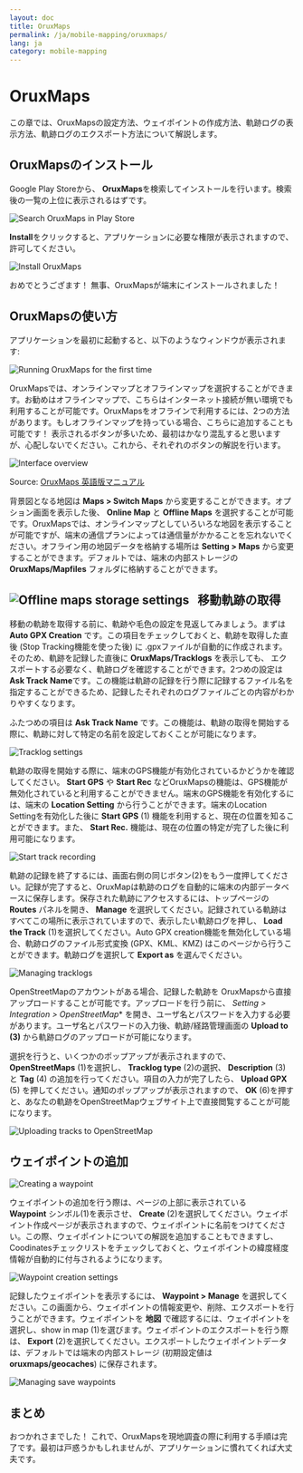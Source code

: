 ```yaml
---
layout: doc
title: OruxMaps
permalink: /ja/mobile-mapping/oruxmaps/
lang: ja
category: mobile-mapping
---
```



OruxMaps
===============

この章では、OruxMapsの設定方法、ウェイポイントの作成方法、軌跡ログの表示方法、軌跡ログのエクスポート方法について解説します。

OruxMapsのインストール
------------------

Google Play Storeから、 **OruxMaps**を検索してインストールを行います。検索後の一覧の上位に表示されるはずです。

![Search OruxMaps in Play Store][]

**Install**をクリックすると、アプリケーションに必要な権限が表示されますので、許可してください。

![Install OruxMaps][]

おめでとうござます！ 無事、OruxMapsが端末にインストールされました！

OruxMapsの使い方
--------------------

アプリケーションを最初に起動すると、以下のようなウィンドウが表示されます: 

![Running OruxMaps for the first time][]

OruxMapsでは、オンラインマップとオフラインマップを選択することができます。お勧めはオフラインマップで、こちらはインターネット接続が無い環境でも利用することが可能です。OruxMapsをオフラインで利用するには、2つの方法があります。もしオフラインマップを持っている場合、こちらに追加することも可能です！ 表示されるボタンが多いため、最初はかなり混乱すると思いますが、心配しないでください。これから、それぞれのボタンの解説を行います。

![Interface overview][]

Source: [OruxMaps 英語版マニュアル](http://www.google.com/url?q=http%3A%2F%2Fwww.oruxmaps.com%2Foruxmapsmanual_en.pdf&sa=D&sntz=1&usg=AFQjCNFY7Tk-Gzz9NFKy9WOsnfnn8x3Kwg)

背景図となる地図は **Maps \> Switch Maps** から変更することができます。オプション画面を表示した後、 **Online Map** と **Offline Maps** を選択することが可能です。OruxMapsでは、オンラインマップとしていろいろな地図を表示することが可能ですが、端末の通信プランによっては通信量がかかることを忘れないでください。オフライン用の地図データを格納する場所は **Setting \> Maps** から変更することができます。デフォルトでは、端末の内部ストレージの **OruxMaps/Mapfiles** フォルダに格納することができます。

![Offline maps storage settings][]
 
移動軌跡の取得
-------------------

移動の軌跡を取得する前に、軌跡や毛色の設定を見返してみましょう。まずは **Auto GPX Creation** です。この項目をチェックしておくと、軌跡を取得した直後 (Stop Tracking機能を使った後) に .gpxファイルが自動的に作成されます。そのため、軌跡を記録した直後に **OruxMaps/Tracklogs** を表示しても、
エクスポートする必要なく、軌跡ログを確認することができます。2つめの設定は **Ask Track Name**です。この機能は軌跡の記録を行う際に記録するファイル名を指定することができるため、記録したそれぞれのログファイルごとの内容がわかりやすくなります。


ふたつめの項目は **Ask Track Name** です。この機能は、軌跡の取得を開始する際に、軌跡に対して特定の名前を設定しておくことが可能になります。


![Tracklog settings][]

軌跡の取得を開始する際に、端末のGPS機能が有効化されているかどうかを確認してください。 **Start GPS** や
**Start Rec** などOruxMapsの機能は、GPS機能が無効化されていると利用することができません。端末のGPS機能を有効化するには、端末の **Location Setting** から行うことができます。端末のLocation Settingを有効化した後に **Start GPS** (1) 機能を利用すると、現在の位置を知ることができます。また、 **Start Rec.** 機能は、現在の位置の特定が完了した後に利用可能になります。


![Start track recording][]

軌跡の記録を終了するには、画面右側の同じボタン(2)をもう一度押してください。記録が完了すると、OruxMapは軌跡のログを自動的に端末の内部データベースに保存します。保存された軌跡にアクセスするには、トップページの **Routes** パネルを開き、 **Manage** を選択してください。記録されている軌跡はすべてこの場所に表示されていますので、表示したい軌跡ログを押し、 **Load the Track** (1)を選択してください。Auto GPX creation機能を無効化している場合、軌跡ログのファイル形式変換 (GPX、KML、KMZ) はこのページから行うことができます。軌跡ログを選択して **Export as** を選んでください。

![Managing tracklogs][]

OpenStreetMapのアカウントがある場合、記録した軌跡を OruxMapsから直接アップロードすることが可能です。アップロードを行う前に、 *Setting \> Integration \>
OpenStreetMap** を開き、ユーザ名とパスワードを入力する必要があります。ユーザ名とパスワードの入力後、軌跡/経路管理画面の **Upload to (3)** から軌跡ログのアップロードが可能になります。

選択を行うと、いくつかのポップアップが表示されますので、 **OpenStreetMaps** (1)を選択し、 **Tracklog type** (2)の選択、 **Description** (3) と **Tag** (4) の追加を行ってください。項目の入力が完了したら、 **Upload GPX** (5) を押してください。通知のポップアップが表示されますので、 **OK** (6)を押すと、あなたの軌跡をOpenStreetMapウェブサイト上で直接閲覧することが可能になります。

![Uploading tracks to OpenStreetMap][]

​ウェイポイントの追加
---------------------

![Creating a waypoint][]

ウェイポイントの追加を行う際は、ページの上部に表示されている **Waypoint** シンボル(1)を表示させ、 **Create** (2)を選択してください。ウェイポイント作成ページが表示されますので、ウェイポイントに名前をつけてください。この際、ウェイポイントについての解説を追加することもできますし、Coodinatesチェックリストをチェックしておくと、ウェイポイントの緯度経度情報が自動的に付与されるようになります。

![Waypoint creation settings][]

記録したウェイポイントを表示するには、 **Waypoint \> Manage** を選択してください。この画面から、ウェイポイントの情報変更や、削除、エクスポートを行うことができます。ウェイポイントを **地図** で確認するには、ウェイポイントを選択し、show in map (1)を選びます。ウェイポイントのエクスポートを行う際は、 **Export** (2)を選択してください。エクスポートしたウェイポイントデータは、デフォルトでは端末の内部ストレージ (初期設定値は **oruxmaps/geocaches**) に保存されます。

![Managing save waypoints][]

まとめ
-----------

おつかれさまでした！ これで、OruxMapsを現地調査の際に利用する手順は完了です。最初は戸惑うかもしれませんが、アプリケーションに慣れてくれば大丈夫です。


[Search OruxMaps in Play Store]: /images/jp/mobile-mapping/oruxmaps/oruxmaps_image00_en.png
[Install OruxMaps]: /images/jp/mobile-mapping/oruxmaps/oruxmaps_image03_en.png
[Running OruxMaps for the first time]: /images/jp/mobile-mapping/oruxmaps/oruxmaps_image01_en.png
[Interface overview]: /images/jp/mobile-mapping/oruxmaps/oruxmaps_image09_en.png
[Offline maps storage settings]: /images/jp/mobile-mapping/oruxmaps/oruxmaps_image06_en.png
[Tracklog settings]: /images/jp/mobile-mapping/oruxmaps/oruxmaps_image11_en.png
[Start track recording]: /images/jp/mobile-mapping/oruxmaps/oruxmaps_image02_en.png
[Managing tracklogs]: /images/jp/mobile-mapping/oruxmaps/oruxmaps_image10_en.png
[Uploading tracks to OpenStreetMap]: /images/jp/mobile-mapping/oruxmaps/oruxmaps_image05_en.png
[Creating a waypoint]: /images/jp/mobile-mapping/oruxmaps/oruxmaps_image07_en.png
[Waypoint creation settings]: /images/jp/mobile-mapping/oruxmaps/oruxmaps_image08_en.png
[Managing save waypoints]: /images/jp/mobile-mapping/oruxmaps/oruxmaps_image04_en.png
